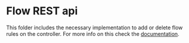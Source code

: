 # Flow REST api

This folder includes the necessary implementation to add or delete flow rules on the controller. For more info on this check the [documentation](https://wiki.onosproject.org/display/ONOS/Appendix+B%3A+REST+API#AppendixB:RESTAPI-Flow).